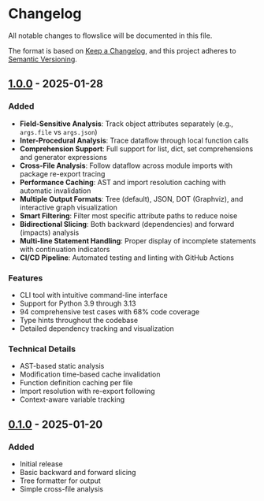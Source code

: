 # Changelog

All notable changes to flowslice will be documented in this file.

The format is based on [Keep a Changelog](https://keepachangelog.com/en/1.0.0/),
and this project adheres to [Semantic Versioning](https://semver.org/spec/v2.0.0.html).

## [1.0.0] - 2025-01-28

### Added
- **Field-Sensitive Analysis**: Track object attributes separately (e.g., `args.file` vs `args.json`)
- **Inter-Procedural Analysis**: Trace dataflow through local function calls
- **Comprehension Support**: Full support for list, dict, set comprehensions and generator expressions
- **Cross-File Analysis**: Follow dataflow across module imports with package re-export tracing
- **Performance Caching**: AST and import resolution caching with automatic invalidation
- **Multiple Output Formats**: Tree (default), JSON, DOT (Graphviz), and interactive graph visualization
- **Smart Filtering**: Filter most specific attribute paths to reduce noise
- **Bidirectional Slicing**: Both backward (dependencies) and forward (impacts) analysis
- **Multi-line Statement Handling**: Proper display of incomplete statements with continuation indicators
- **CI/CD Pipeline**: Automated testing and linting with GitHub Actions

### Features
- CLI tool with intuitive command-line interface
- Support for Python 3.9 through 3.13
- 94 comprehensive test cases with 68% code coverage
- Type hints throughout the codebase
- Detailed dependency tracking and visualization

### Technical Details
- AST-based static analysis
- Modification time-based cache invalidation
- Function definition caching per file
- Import resolution with re-export following
- Context-aware variable tracking

## [0.1.0] - 2025-01-20

### Added
- Initial release
- Basic backward and forward slicing
- Tree formatter for output
- Simple cross-file analysis

[1.0.0]: https://github.com/pranlawate/flowslice/releases/tag/v1.0.0
[0.1.0]: https://github.com/pranlawate/flowslice/releases/tag/v0.1.0
